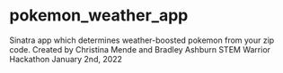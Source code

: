 # pokemon_weather_app
Sinatra app which determines weather-boosted pokemon from your zip code.
Created by Christina Mende and Bradley Ashburn
STEM Warrior Hackathon
January 2nd, 2022
